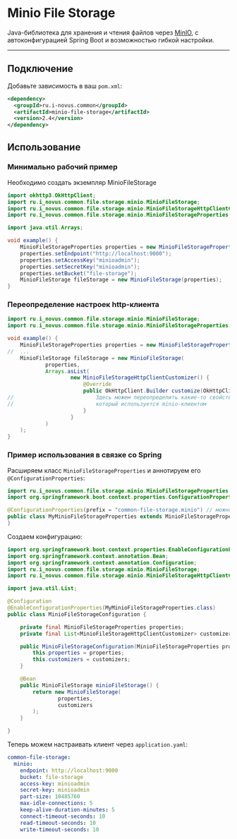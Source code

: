 # Minio File Storage

Java-библиотека для хранения и чтения файлов через [MinIO](https://min.io), с автоконфигурацией Spring Boot и возможностью гибкой настройки.

---

##  Подключение

Добавьте зависимость в ваш `pom.xml`:

```xml
<dependency>
  <groupId>ru.i-novus.common</groupId>
  <artifactId>minio-file-storage</artifactId>
  <version>2.4</version>
</dependency>
```

## Использование

### Минимально рабочий пример

Необходимо создать экземпляр MinioFileStorage

```java
import okhttp3.OkHttpClient;
import ru.i_novus.common.file.storage.minio.MinioFileStorage;
import ru.i_novus.common.file.storage.minio.MinioFileStorageHttpClientCustomizer;
import ru.i_novus.common.file.storage.minio.MinioFileStorageProperties;

import java.util.Arrays;

void example() {
    MinioFileStorageProperties properties = new MinioFileStorageProperties();
    properties.setEndpoint("http://localhost:9000");
    properties.setAccessKey("minioadmin");
    properties.setSecretKey("minioadmin");
    properties.setBucket("file-storage");
    MinioFileStorage fileStorage = new MinioFileStorage(properties);
}
```

### Переопределение настроек http-клиента

```java
import ru.i_novus.common.file.storage.minio.MinioFileStorage;
import ru.i_novus.common.file.storage.minio.MinioFileStorageProperties;

void example() {
    MinioFileStorageProperties properties = new MinioFileStorageProperties();
//  ...  
    MinioFileStorage fileStorage = new MinioFileStorage(
            properties,
            Arrays.asList(
                    new MinioFileStorageHttpClientCustomizer() {
                        @Override
                        public OkHttpClient.Builder customize(OkHttpClient.Builder clientBuilder) {
//                          Здесь можем переопределить какие-то свойства http-клиента, 
//                          который используется minio-клиентом  
                        }
                    }
            )
    );
}
```

### Пример использования в связке со Spring

Расширяем класс `MinioFileStorageProperties` и аннотируем его `@ConfigurationProperties`:

```java
import ru.i_novus.common.file.storage.minio.MinioFileStorageProperties;
import org.springframework.boot.context.properties.ConfigurationProperties;

@ConfigurationProperties(prefix = "common-file-storage.minio") // можно выбрать другой префикс
public class MyMinioFileStorageProperties extends MinioFileStorageProperties {
}
```

Создаем конфигурацию:

```java
import org.springframework.boot.context.properties.EnableConfigurationProperties;
import org.springframework.context.annotation.Bean;
import org.springframework.context.annotation.Configuration;
import ru.i_novus.common.file.storage.minio.MinioFileStorage;
import ru.i_novus.common.file.storage.minio.MinioFileStorageHttpClientCustomizer;

import java.util.List;

@Configuration
@EnableConfigurationProperties(MyMinioFileStorageProperties.class)
public class MinioFileStorageConfiguration {

    private final MinioFileStorageProperties properties;
    private final List<MinioFileStorageHttpClientCustomizer> customizers;

    public MinioFileStorageConfiguration(MinioFileStorageProperties properties, List<MinioFileStorageHttpClientCustomizer> customizers) {
        this.properties = properties;
        this.customizers = customizers;
    }

    @Bean
    public MinioFileStorage minioFileStorage() {
        return new MinioFileStorage(
                properties,
                customizers
        );
    }

}
```

Теперь можем настраивать клиент через `application.yaml`:

```yaml
common-file-storage:
  minio:
    endpoint: http://localhost:9000
    bucket: file-storage
    access-key: minioadmin
    secret-key: minioadmin
    part-size: 10485760
    max-idle-connections: 5
    keep-alive-duration-minutes: 5
    connect-timeout-seconds: 10
    read-timeout-seconds: 10
    write-timeout-seconds: 10
```

